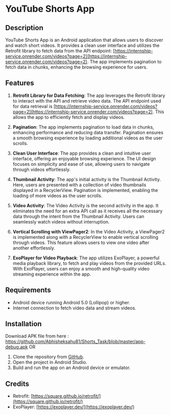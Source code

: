 # YouTube Shorts App

## Description
YouTube Shorts App is an Android application that allows users to discover and watch short videos. It provides a clean user interface and utilizes the Retrofit library to fetch data from the API endpoint: [https://internship-service.onrender.com/videos?page=2](https://internship-service.onrender.com/videos?page=2). The app implements pagination to fetch data in chunks, enhancing the browsing experience for users.

## Features

1. **Retrofit Library for Data Fetching**: The app leverages the Retrofit library to interact with the API and retrieve video data. The API endpoint used for data retrieval is [https://internship-service.onrender.com/videos?page=2](https://internship-service.onrender.com/videos?page=2). This allows the app to efficiently fetch and display videos.

2. **Pagination**: The app implements pagination to load data in chunks, enhancing performance and reducing data transfer. Pagination ensures a smooth browsing experience by loading additional videos as the user scrolls.

3. **Clean User Interface**: The app provides a clean and intuitive user interface, offering an enjoyable browsing experience. The UI design focuses on simplicity and ease of use, allowing users to navigate through videos effortlessly.

4. **Thumbnail Activity**: The app's initial activity is the Thumbnail Activity. Here, users are presented with a collection of video thumbnails displayed in a RecyclerView. Pagination is implemented, enabling the loading of more videos as the user scrolls.

5. **Video Activity**: The Video Activity is the second activity in the app. It eliminates the need for an extra API call as it receives all the necessary data through the intent from the Thumbnail Activity. Users can seamlessly watch videos without interruption.

6. **Vertical Scrolling with ViewPager2**: In the Video Activity, a ViewPager2 is implemented along with a RecyclerView to enable vertical scrolling through videos. This feature allows users to view one video after another effortlessly.

7. **ExoPlayer for Video Playback**: The app utilizes ExoPlayer, a powerful media playback library, to fetch and play videos from the provided URLs. With ExoPlayer, users can enjoy a smooth and high-quality video streaming experience within the app.

## Requirements

- Android device running Android 5.0 (Lollipop) or higher.
- Internet connection to fetch video data and stream videos.

## Installation
Download APK file from here : https://github.com/Abhisheksahu81/Shorts_Task/blob/master/app-debug.apk
OR
1. Clone the repository from [GitHub](https://github.com/your-repository-link).
2. Open the project in Android Studio.
3. Build and run the app on an Android device or emulator.

## Credits
- Retrofit: [https://square.github.io/retrofit/](https://square.github.io/retrofit/)
- ExoPlayer: [https://exoplayer.dev/](https://exoplayer.dev/)


